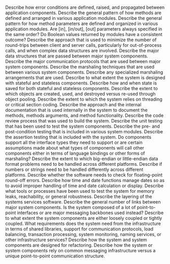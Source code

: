 Describe how error conditions are defined, raised, and propagated between application components.
Describe the general pattern of how methods are defined and arranged in various application modules.
Describe the general pattern for how method parameters are defined and organized in various application modules. Are [in], [in/out], [out] parameters always specified in the same order? Do Boolean values returned by modules have a consistent outcome?
Describe the approach that is used to minimize the number of round-trips between client and server calls, particularly for out-of-process calls, and when complex data structures are involved.
Describe the major data structures that are passed between major system components.
Describe the major communication protocols that are used between major system components.
Describe the marshaling techniques that are used between various system components. Describe any specialized marshaling arrangements that are used.
Describe to what extent the system is designed with stateful and stateless components.
Describe how and when state is saved for both stateful and stateless components.
Describe the extent to which objects are created, used, and destroyed versus re-used through object pooling.
Describe the extent to which the system relies on threading or critical section coding.
Describe the approach and the internal documentation that is used internally in the system to document the methods, methods arguments, and method functionality.
Describe the code review process that was used to build the system.
Describe the unit testing that has been used to test the system components.
Describe the pre- and post-condition testing that is included in various system modules.
Describe the assertion testing that is included with the system.
Do components support all the interface types they need to support or are certain assumptions made about what types of components will call other components either in terms of language bindings or other forms of marshaling?
Describe the extent to which big-endian or little-endian data format problems need to be handled across different platforms.
Describe if numbers or strings need to be handled differently across different platforms.
Describe whether the software needs to check for floating-point round-off errors.
Describe how time and date functions manage dates so as to avoid improper handling of time and date calculation or display.
Describe what tools or processes have been used to test the system for memory leaks, reachability, or general robustness.
Describe the layering of the systems services software. Describe the general number of links between major system components. Is the system composed of a lot of point-to-point interfaces or are major messaging backbones used instead?
Describe to what extent the system components are either loosely coupled or tightly coupled.
What requirements does the system need from the infrastructure in terms of shared libraries, support for communication protocols, load balancing, transaction processing, system monitoring, naming services, or other infrastructure services?
Describe how the system and system components are designed for refactoring.
Describe how the system or system components rely on common messaging infrastructure versus a unique point-to-point communication structure.
